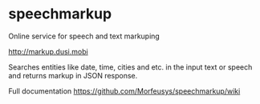 speechmarkup
============

Online service for speech and text markuping

http://markup.dusi.mobi

Searches entities like date, time, cities and etc. in the input text or speech and returns markup in JSON response.

Full documentation https://github.com/Morfeusys/speechmarkup/wiki
